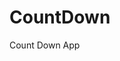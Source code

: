 # CountDown
 Count Down App
       
                       
                                                                                                                        
                                                                                                       
                                                                                                    
                                                                                        
                                                                         
                                                
                                
                     
     
  
   
